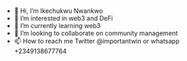 - 👋 Hi, I’m Ikechukwu Nwankwo
- 👀 I’m interested in web3 and DeFi
- 🌱 I’m currently learning web3
- 💞️ I’m looking to collaborate on community management
- 📫 How to reach me Twitter @importantwin or whatsapp +2349138677764

<!---
Importantikechukwu/Importantikechukwu is a ✨ special ✨ repository because its `README.md` (this file) appears on your GitHub profile.
You can click the Preview link to take a look at your changes.
--->

